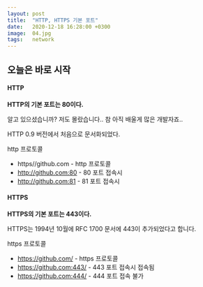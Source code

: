 ```yaml
---
layout: post
title:  "HTTP, HTTPS 기본 포트"
date:   2020-12-18 16:28:00 +0300
image:  04.jpg
tags:   network
---
```



## 오늘은 바로 시작

#### HTTP

__HTTP의 기본 포트는 80이다.__ 

알고 있으셨습니까? 저도 몰랐습니다.. 참 아직 배울게 많은 개발자죠..

HTTP 0.9 버전에서 처음으로 문서화되었다.

http 프로토콜

* https//github.com - http 프로토콜
* http://github.com:80 - 80 포트 접속시
* http://github.com:81 - 81 포트 접속시



#### HTTPS

__HTTPS의 기본 포트는 443이다.__

HTTPS는 1994년 10월에 RFC 1700 문서에 443이 추가되었다고 합니다.

https 프로토콜

* https://github.com/ - https 프로토콜
* https://github.com:443/ - 443 포트 접속시 접속됨
* https://github.com:444/ - 444 포트 접속 불가

